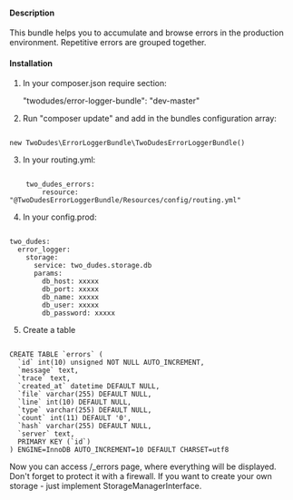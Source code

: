 #### Description

This bundle helps you to accumulate and browse errors in the production environment. Repetitive errors are grouped together.

#### Installation

1. In your composer.json require section:

    "twodudes/error-logger-bundle": "dev-master"

2. Run "composer update" and add in the bundles configuration array:

```

new TwoDudes\ErrorLoggerBundle\TwoDudesErrorLoggerBundle()

```

3. In your routing.yml:

```

    two_dudes_errors:
        resource: "@TwoDudesErrorLoggerBundle/Resources/config/routing.yml"

```

4. In your config.prod:

```

two_dudes:
  error_logger:
    storage:
      service: two_dudes.storage.db
      params:
        db_host: xxxxx
        db_port: xxxxx
        db_name: xxxxx
        db_user: xxxxx
        db_password: xxxxx

```

5. Create a table

```

CREATE TABLE `errors` (
  `id` int(10) unsigned NOT NULL AUTO_INCREMENT,
  `message` text,
  `trace` text,
  `created_at` datetime DEFAULT NULL,
  `file` varchar(255) DEFAULT NULL,
  `line` int(10) DEFAULT NULL,
  `type` varchar(255) DEFAULT NULL,
  `count` int(11) DEFAULT '0',
  `hash` varchar(255) DEFAULT NULL,
  `server` text,
  PRIMARY KEY (`id`)
) ENGINE=InnoDB AUTO_INCREMENT=10 DEFAULT CHARSET=utf8

```

Now you can access /_errors page, where everything will be displayed. Don't forget to protect it with a firewall. If you want to create your own storage - just implement StorageManagerInterface.